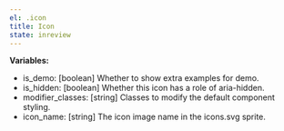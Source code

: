 ```yaml
---
el: .icon
title: Icon
state: inreview
---
```


__Variables:__
* is_demo: [boolean] Whether to show extra examples for demo.
* is_hidden: [boolean] Whether this icon has a role of aria-hidden.
* modifier_classes: [string] Classes to modify the default component styling.
* icon_name: [string] The icon image name in the icons.svg sprite.
